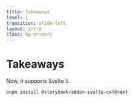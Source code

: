 ```yaml
---
title: Takeaways
level: 1
transition: slide-left
layout: intro
class: bg-primary
---
```


# Takeaways



<p class="!mt-12 text-6xl">
Now, it <span class="color-secondary">supports</span> <logos-svelte-icon /> <span class="decoration-underline">Svelte <span class="text-8xl color-secondary">5</span></span>.
</p>

<p class="!mt-4 text-3xl">
<code>pnpm install @storybook/addon-svelte-csf@next</code>
</p>